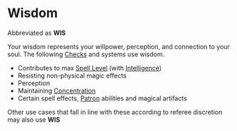 # Wisdom

Abbreviated as **WIS**

Your wisdom represents your willpower, perception, and connection to your soul. The following [Checks](../../Game%20Procedures/Check.md) and systems use wisdom.

- Contributes to max [Spell Level](../../Magic/Spell%20Level.md) (with [Intelligence](Intelligence.md))
- Resisting non-physical magic effects
- Perception
- Maintaining [Concentration](../../Magic/Concentration.md)
- Certain spell effects, [Patron](../../Magic/Spells/Patrons/Patron.md) abilities and magical artifacts

Other use cases that fall in line with these according to referee discretion may also use **WIS**